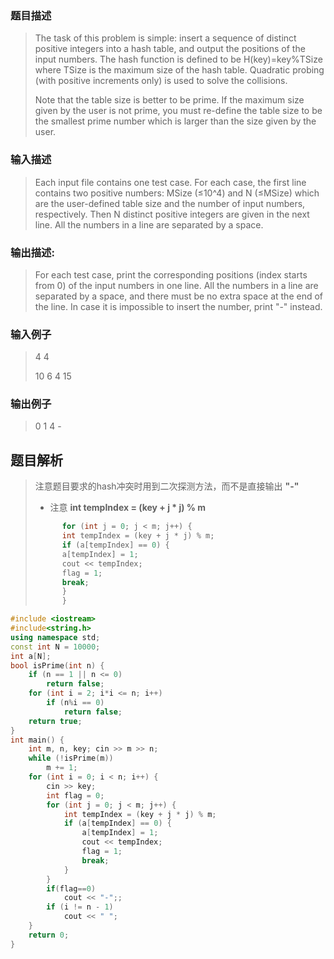 ### 题目描述

> The task of this problem is simple: insert a sequence of distinct positive integers into a hash table, and output the positions of the input numbers. The hash function is defined to be H(key)=key%TSize where TSize is the maximum size of the hash table. Quadratic probing (with positive increments only) is used to solve the collisions.
>
>Note that the table size is better to be prime. If the maximum size given by the user is not prime, you must re-define the table size to be the smallest prime number which is larger than the size given by the user.

### 输入描述

> Each input file contains one test case. For each case, the first line contains two positive numbers: MSize (≤10^4) and N (≤MSize) which are the user-defined table size and the number of input numbers, respectively. Then N distinct positive integers are given in the next line. All the numbers in a line are separated by a space.

### 输出描述:
> For each test case, print the corresponding positions (index starts from 0) of the input numbers in one line. All the numbers in a line are separated by a space, and there must be no extra space at the end of the line. In case it is impossible to insert the number, print "-" instead.

### 输入例子
>4 4
>
>10 6 4 15

### 输出例子
>0 1 4 -

## 题目解析
>注意题目要求的hash冲突时用到二次探测方法，而不是直接输出 **"-"**
> -  注意 **int tempIndex = (key + j * j) % m** 
>```C++
>       for (int j = 0; j < m; j++) {
>	    int tempIndex = (key + j * j) % m;
>	    if (a[tempIndex] == 0) {
>		a[tempIndex] = 1;
>		cout << tempIndex;
>		flag = 1;
>		break;
>	    }
>       }
>   ```
```C++
#include <iostream>
#include<string.h>
using namespace std;
const int N = 10000;
int a[N];
bool isPrime(int n) {
	if (n == 1 || n <= 0)
		return false;
	for (int i = 2; i*i <= n; i++)
		if (n%i == 0)
			return false;
	return true;
}
int main() {
	int m, n, key; cin >> m >> n;
	while (!isPrime(m))
		m += 1;
	for (int i = 0; i < n; i++) {
		cin >> key;
		int flag = 0;
		for (int j = 0; j < m; j++) {
			int tempIndex = (key + j * j) % m;
			if (a[tempIndex] == 0) {
				a[tempIndex] = 1;
				cout << tempIndex;
				flag = 1;
				break;
			}
		}
		if(flag==0)
			cout << "-";;
		if (i != n - 1)
			cout << " ";
	}
	return 0;
}

```
